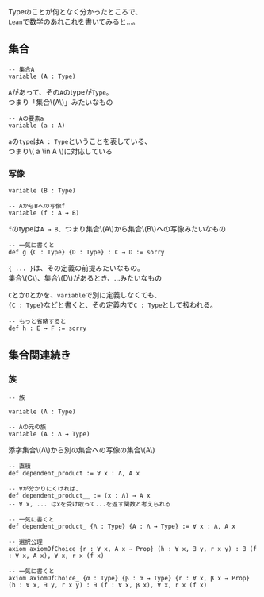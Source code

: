 Typeのことが何となく分かったところで、\
`Lean`で数学のあれこれを書いてみると…。

## 集合

```lean
-- 集合A
variable (A : Type)
```
`A`があって、その`A`のtypeが`Type`。\
つまり「集合\\(A\\)」みたいなもの

```lean
-- Aの要素a
variable (a : A)
```
`a`の`type`は`A : Type`ということを表している、\
つまり\\( a \in A \\)に対応している

### 写像

```lean
variable (B : Type)

-- AからBへの写像f
variable (f : A → B)
```
`f`のtypeは`A → B`、つまり集合\\(A\\)から集合\\(B\\)への写像みたいなもの

```lean
-- 一気に書くと
def g {C : Type} {D : Type} : C → D := sorry
```
`{ ... }`は、その定義の前提みたいなもの。\
集合\\(C\\)、集合\\(D\\)があるとき、…みたいなもの

`C`とか`D`とかを、`variable`で別に定義しなくても、\
`{C : Type}`などと書くと、その定義内で`C : Type`として扱われる。



```lean
-- もっと省略すると
def h : E → F := sorry
```

## 集合関連続き

### 族

```lean
-- 族

variable (Λ : Type)

-- Aの元の族
variable (A : Λ → Type)
```
添字集合\\(Λ\\)から別の集合への写像の集合\\(A\\)

```lean
-- 直積
def dependent_product := ∀ x : Λ, A x

-- ∀が分かりにくければ、
def dependent_product__ := (x : Λ) → A x
-- ∀ x, ... はxを受け取って...を返す関数と考えられる

-- 一気に書くと
def dependent_product_ {Λ : Type} {A : Λ → Type} := ∀ x : Λ, A x

-- 選択公理
axiom axiomOfChoice {r : ∀ x, A x → Prop} (h : ∀ x, ∃ y, r x y) : ∃ (f : ∀ x, A x), ∀ x, r x (f x)

-- 一気に書くと
axiom axiomOfChoice_ {α : Type} {β : α → Type} {r : ∀ x, β x → Prop} (h : ∀ x, ∃ y, r x y) : ∃ (f : ∀ x, β x), ∀ x, r x (f x)
```
